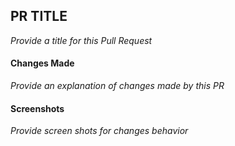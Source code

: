 ## PR TITLE
_Provide a title for this Pull Request_

#### Changes Made
_Provide an explanation of changes made by this PR_

#### Screenshots
_Provide screen shots for changes behavior_
